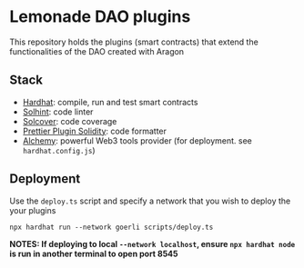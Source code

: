 # Lemonade DAO plugins

This repository holds the plugins (smart contracts) that extend the functionalities of the DAO created with Aragon

## Stack

- [Hardhat](https://github.com/nomiclabs/hardhat): compile, run and test smart contracts
- [Solhint](https://github.com/protofire/solhint): code linter
- [Solcover](https://github.com/sc-forks/solidity-coverage): code coverage
- [Prettier Plugin Solidity](https://github.com/prettier-solidity/prettier-plugin-solidity): code formatter
- [Alchemy](https://dashboard.alchemy.com/): powerful Web3 tools provider (for deployment. see `hardhat.config.js`)

## Deployment

Use the `deploy.ts` script and specify a network that you wish to deploy the your plugins

```shell
npx hardhat run --network goerli scripts/deploy.ts
```

**NOTES: If deploying to local `--network localhost`, ensure `npx hardhat node` is run in another terminal to open port 8545**
